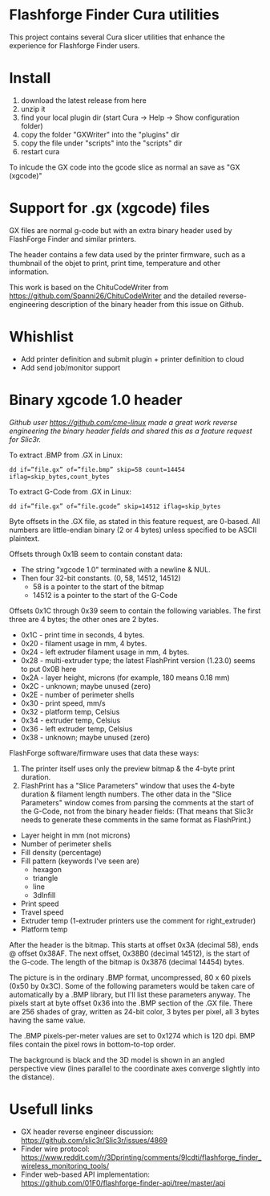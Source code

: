 # Flashforge Finder Cura utilities

This project contains several Cura slicer utilities that enhance the
experience for Flashforge Finder users.

# Install

1. download the latest release from here 
2. unzip it 
4. find your local plugin dir (start Cura -> Help -> Show configuration folder)
3. copy the folder "GXWriter" into the "plugins" dir 
4. copy the file under "scripts" into the "scripts" dir
4. restart cura

To inlcude the GX code into the gcode slice as normal an save as "GX (xgcode)"

# Support for .gx (xgcode) files

GX files are normal g-code but with an extra binary header used
by FlashForge Finder and similar printers.

The header contains a few data used by the printer firmware, such as
a thumbnail of the objet to print, print time, temperature and other
information.

This work is based on the ChituCodeWriter from https://github.com/Spanni26/ChituCodeWriter
and the detailed reverse-engineering description of the binary header
from this issue on Github.

# Whishlist 

* Add printer definition and submit plugin + printer definition to cloud
* Add send job/monitor support

# Binary xgcode 1.0 header

*Github user https://github.com/cme-linux made a great work reverse engineering
the binary header fields and shared this as a feature request for Slic3r.*

To extract .BMP from .GX in Linux:

	dd if=”file.gx” of=”file.bmp” skip=58 count=14454 iflag=skip_bytes,count_bytes

To extract G-Code from .GX in Linux:

	dd if=”file.gx” of=”file.gcode” skip=14512 iflag=skip_bytes

Byte offsets in the .GX file, as stated in this feature request, are 0-based.
All numbers are little-endian binary (2 or 4 bytes) unless specified to be ASCII plaintext.

Offsets through 0x1B seem to contain constant data:

* The string "xgcode 1.0" terminated with a newline & NUL.
* Then four 32-bit constants. (0, 58, 14512, 14512)
  * 58 is a pointer to the start of the bitmap
  * 14512 is a pointer to the start of the G-Code

Offsets 0x1C through 0x39 seem to contain the following variables.
The first three are 4 bytes; the other ones are 2 bytes.

 * 0x1C - print time in seconds, 4 bytes.
 * 0x20 - filament usage in mm, 4 bytes.
 * 0x24 - left extruder filament usage in mm, 4 bytes.
 * 0x28 - multi-extruder type; the latest FlashPrint version (1.23.0) seems to put 0x0B here
 * 0x2A - layer height, microns (for example, 180 means 0.18 mm)
 * 0x2C - unknown; maybe unused (zero)
 * 0x2E - number of perimeter shells
 * 0x30 - print speed, mm/s
 * 0x32 - platform temp, Celsius
 * 0x34 - extruder temp, Celsius 
 * 0x36 - left extruder temp, Celsius
 * 0x38 - unknown; maybe unused (zero)

FlashForge software/firmware uses that data these ways:

1. The printer itself uses only the preview bitmap & the 4-byte print duration.
2. FlashPrint has a "Slice Parameters" window that uses the 4-byte duration &
  filament length numbers. The other data in the "Slice Parameters" window comes
  from parsing the comments at the start of the G-Code, not from the binary header fields:
  (That means that Slic3r needs to generate these comments in the same format as FlashPrint.)

* Layer height in mm (not microns)
* Number of perimeter shells
* Fill density (percentage)
* Fill pattern (keywords I've seen are)
  * hexagon
  * triangle
  * line
  * 3dInfill
* Print speed
* Travel speed
* Extruder temp (1-extruder printers use the comment for right_extruder)
* Platform temp

After the header is the bitmap. This starts at offset 0x3A (decimal 58), ends @ offset 0x38AF.
The next offset, 0x38B0 (decimal 14512), is the start of the G-code.
The length of the bitmap is 0x3876 (decimal 14454) bytes.

The picture is in the ordinary .BMP format, uncompressed, 80 x 60 pixels (0x50 by 0x3C).
Some of the following parameters would be taken care of automatically by a .BMP library,
but I'll list these parameters anyway. The pixels start at byte offset 0x36 into the .BMP
section of the .GX file. There are 256 shades of gray, written as 24-bit color,
3 bytes per pixel, all 3 bytes having the same value.

The .BMP pixels-per-meter values are set to 0x1274 which is 120 dpi. BMP files contain
the pixel rows in bottom-to-top order.

The background is black and the 3D model is shown in an angled perspective view
(lines parallel to the coordinate axes converge slightly into the distance).

# Usefull links

* GX header reverse engineer discussion: https://github.com/slic3r/Slic3r/issues/4869
* Finder wire protocol: https://www.reddit.com/r/3Dprinting/comments/9lcdti/flashforge_finder_wireless_monitoring_tools/
* Finder web-based API implementation: https://github.com/01F0/flashforge-finder-api/tree/master/api

